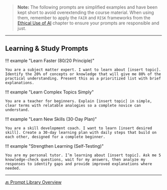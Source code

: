 > **Note:** The following prompts are simplified examples and have been kept short to avoid overextending the course material. When using them, remember to apply the `FAIR` and `RISK` frameworks from the [Ethical Use of AI](ethical_use_of_ai.md) chapter to ensure your prompts are responsible and just.

---
## Learning & Study Prompts

!!! example "Learn Faster (80/20 Principle)"

    You are a subject matter expert. I want to learn about [insert topic]. Identify the 20% of concepts or knowledge that will give me 80% of the practical understanding. Present this as a prioritized list with brief explanations.

!!! example "Learn Complex Topics Simply"

    You are a teacher for beginners. Explain [insert topic] in simple, clear terms with relatable analogies so a complete novice can understand.

!!! example "Learn New Skills (30-Day Plan)"

    You are a skill development coach. I want to learn [insert desired skill]. Create a 30-day learning plan with daily steps that build on each other, designed for a complete beginner.

!!! example "Strengthen Learning (Self-Testing)"

    You are my personal tutor. I’m learning about [insert topic]. Ask me 5 knowledge-check questions, wait for my answers, then analyze my responses to identify gaps and provide improved explanations where needed.

---

[🔙 Prompt Library Overview](prompt_library.md)
